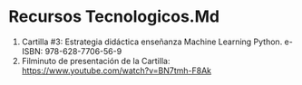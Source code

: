 # Recursos Tecnologicos.Md

1. Cartilla #3: Estrategia didáctica enseñanza Machine Learning Python.
   e-ISBN:  978-628-7706-56-9 
3. Filminuto de presentación de la Cartilla: https://www.youtube.com/watch?v=BN7tmh-F8Ak

